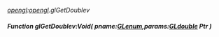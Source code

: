 _[opengl](../../modules/opengl/opengl-module.md):[opengl](../../modules/opengl/opengl-module.md).glGetDoublev_
##### Function glGetDoublev:Void( pname:[GLenum](../../modules/opengl/opengl-glenum.md),params:[GLdouble](../../modules/opengl/opengl-gldouble.md) Ptr )
